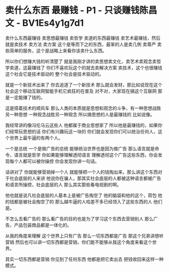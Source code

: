 # 卖什么东西 最赚钱 - P1 - 只谈赚钱陈昌文 - BV1Es4y1g7d1

卖什么东西最赚钱 卖思想最赚钱 卖哲学 卖道的东西最赚钱 卖艺术最赚钱，然后就是卖技术 卖方法 卖方案 这个是等而下之的东西，最笨的人是卖几例 卖尊严 卖些简单的服务，这个是战略上来看你该卖什么东西。

所以你们想赚大钱的听清楚了 就是我刚才讲的卖思想卖文化，卖艺术卖观念卖哲学卖道，这最赚钱了 你们不喜欢玩这个的就去卖解决方案 卖技术，这个也很赚钱 这个社会它是技术驱动的 整个社会是技术驱动的。

就是一个新技术出来了 你去追逐了一个新技术 那么就会发财，那比如说现在这个社会这个移动互联网智能手机它疯狂的在普及 对不对，大家现在搞这个互联网 那是一定能赚了钱的。

这是搭着技术的顺风车 那么人类的本质就是思想和观念的斗争，有一种思想战胜另一种思想 一种观念战胜另一种观念 所以搞思想的人是最赚钱的 比如说像。

我经常讲的像冯伦马云这些人 他都属于商业思想家了 所以他是最赚钱的，如果你们经常玩思想的话 你们有兴趣玩这一块的 你们就会发现你们可以统治任何人，这个世界上最牛逼的有两个人。

一个是总统 一个是做广告的总统 能够统治世界也是因为做广告 那么语言就是命令，语言就是哲学 你如果能够理解透彻语言 理解透彻这个广告这些东西，你会发现每个人都可以被你操控 你会发现你讲一句话。

话讲对了 你就能够营销掉一个人 就能够把一个人的钱掏出来，那么讲这个东西对于社会底层的人来讲 他说你在骗人，那其实社会底层的人都被这种语言都被广告和语言所操控，社会底层的人 那么其实那些看电视剧的啊。

他也就是说凡社会底层的人基本上是被广告掏空了 他的脑袋和他的这个，荷包 他的钱都是被社会掏空了的 那么越牛逼的人哈差不多已经领入了这些东西的人 他们是。

不怎么去看广告的 那么看广告的目的也是为了学习这个东西去营销别人 那么广告，产品包装商品都是一体化的。

从我的角度来理解 这个世界上只有广告 那么一切东西都是广告 那这个兄弟讲想听营销 然后也可以讲一切东西都是营销，你们能不能够从我这个角度来看这个世界。

其实一切东西都是营销 你见到了任何东西 他都是把它卖出去 把钱收回来这样一种模式。